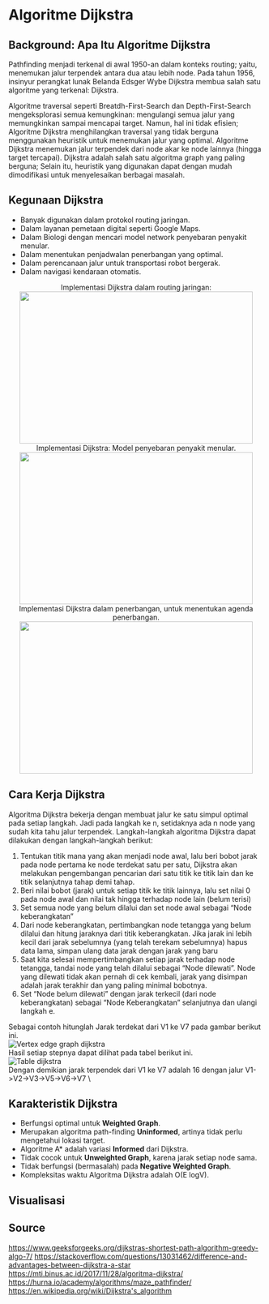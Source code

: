 # Algoritme Dijkstra
## Background: Apa Itu Algoritme Dijkstra



Pathfinding menjadi terkenal di awal 1950-an dalam konteks routing; yaitu, menemukan jalur terpendek antara dua atau lebih node. Pada tahun 1956, insinyur perangkat lunak Belanda Edsger Wybe Dijkstra membua salah satu algoritme yang terkenal: Dijkstra.

Algoritme traversal seperti Breatdh-First-Search dan Depth-First-Search mengeksplorasi semua kemungkinan: mengulangi semua jalur yang memungkinkan sampai mencapai target. Namun, hal ini tidak efisien; Algoritme Dijkstra menghilangkan traversal yang tidak berguna menggunakan heuristik untuk menemukan jalur yang optimal.
Algoritme Dijkstra menemukan jalur terpendek dari node akar ke node lainnya (hingga target tercapai). Dijkstra adalah salah satu algoritma graph yang paling berguna; Selain itu, heuristik yang digunakan dapat dengan mudah dimodifikasi untuk menyelesaikan berbagai masalah.

## Kegunaan Dijkstra
- Banyak digunakan dalam protokol routing jaringan.
- Dalam layanan pemetaan digital seperti Google Maps.
- Dalam Biologi dengan mencari model network penyebaran penyakit menular.
- Dalam menentukan penjadwalan penerbangan yang optimal.
- Dalam perencanaan jalur untuk transportasi robot bergerak.
- Dalam navigasi kendaraan otomatis.
<!-- <img align="left" width="100" height="100" src="http://www.fillmurray.com/100/100"> -->
<!-- <img align="right" width="100" height="100" src="http://www.fillmurray.com/100/100"> -->
<div align="center">
  Implementasi Dijkstra dalam routing jaringan:
</div>
<div align="center">
  <img width="460" height="300" src="https://user-images.githubusercontent.com/66405353/119209952-d9ceb300-bad3-11eb-9d41-8ca111e1831f.png">
</div>
<div align="center">
  Implementasi Dijkstra: Model penyebaran penyakit menular.
</div>
<div align="center">
  <img width="460" height="300" src="https://user-images.githubusercontent.com/66405353/119209945-d3d8d200-bad3-11eb-83b5-4c21ba5abdfb.png">
</div>
<div align="center">
  Implementasi Dijkstra dalam penerbangan, untuk menentukan agenda penerbangan.
</div>
<div align="center">
  <img width="460" height="300" src="https://user-images.githubusercontent.com/66405353/119209947-d63b2c00-bad3-11eb-8900-18f6a824e23d.png">
</div>

## Cara Kerja Dijkstra
Algoritma Dijkstra bekerja dengan membuat jalur ke satu simpul optimal pada setiap langkah. Jadi pada langkah ke n, setidaknya ada n node yang sudah kita tahu jalur terpendek. Langkah-langkah algoritma Dijkstra dapat dilakukan dengan  langkah-langkah berikut:

1. Tentukan titik mana yang akan menjadi node awal, lalu beri bobot jarak pada node pertama ke node terdekat satu per satu, Dijkstra akan melakukan pengembangan pencarian dari satu titik ke titik lain dan ke titik selanjutnya tahap demi tahap.
2. Beri nilai bobot (jarak) untuk setiap titik ke titik lainnya, lalu set nilai 0 pada node awal dan nilai tak hingga terhadap node lain (belum terisi) 
3. Set semua node yang belum dilalui  dan set node awal sebagai “Node keberangkatan”
4. Dari node keberangkatan, pertimbangkan node tetangga yang belum dilalui dan hitung jaraknya dari titik keberangkatan. Jika jarak ini lebih kecil dari jarak sebelumnya (yang telah terekam sebelumnya) hapus data lama, simpan ulang data jarak dengan jarak yang baru
5. Saat kita selesai mempertimbangkan setiap jarak terhadap node tetangga, tandai node yang telah dilalui sebagai “Node dilewati”. Node yang dilewati tidak akan pernah di cek kembali, jarak yang disimpan adalah jarak terakhir dan yang paling minimal bobotnya.
6. Set “Node belum dilewati” dengan jarak terkecil (dari node keberangkatan) sebagai “Node Keberangkatan” selanjutnya dan ulangi langkah e.


Sebagai contoh hitunglah Jarak terdekat dari V1 ke V7 pada gambar berikut ini. \
![Vertex edge graph dijkstra](https://user-images.githubusercontent.com/66405353/119210519-c53fea00-bad6-11eb-9013-562596531212.png) \
Hasil setiap stepnya dapat dilihat pada tabel berikut ini. \
![Table dijkstra](https://user-images.githubusercontent.com/66405353/119210522-c6711700-bad6-11eb-864c-af70f3051b00.png) \
Dengan demikian jarak terpendek dari V1 ke V7 adalah 16 dengan jalur V1->V2->V3->V5->V6->V7 \

## Karakteristik Dijkstra
* Berfungsi optimal untuk **Weighted Graph**.
* Merupakan algoritma path-finding **Uninformed**, artinya tidak perlu mengetahui lokasi target.
* Algoritme A* adalah variasi **Informed** dari Dijkstra.
* Tidak cocok untuk **Unweighted Graph**, karena jarak setiap node sama.
* Tidak berfungsi (bermasalah) pada **Negative Weighted Graph**.
* Kompleksitas waktu Algoritma Dijkstra adalah O(E logV).

## Visualisasi 

## Source
https://www.geeksforgeeks.org/dijkstras-shortest-path-algorithm-greedy-algo-7/
https://stackoverflow.com/questions/13031462/difference-and-advantages-between-dijkstra-a-star
https://mti.binus.ac.id/2017/11/28/algoritma-dijkstra/
https://hurna.io/academy/algorithms/maze_pathfinder/      
https://en.wikipedia.org/wiki/Dijkstra's_algorithm
